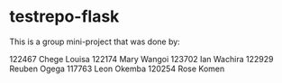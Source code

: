 # testrepo-flask
This is a group mini-project that was done by:

122467 Chege Louisa
122174 Mary Wangoi
123702 Ian Wachira 
122929 Reuben Ogega
117763 Leon Okemba
120254 Rose Komen


